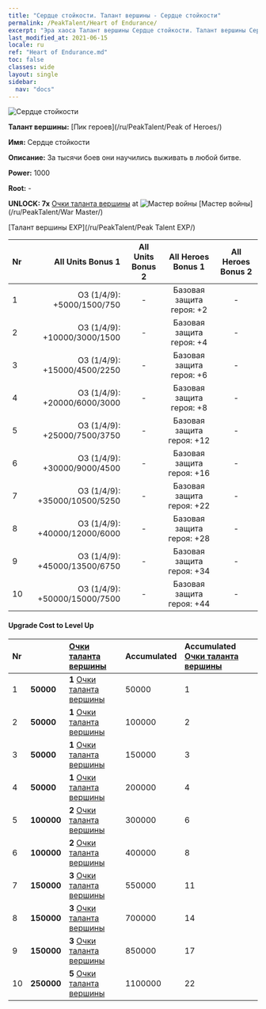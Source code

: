 ```yaml
---
title: "Сердце стойкости. Талант вершины - Сердце стойкости"
permalink: /PeakTalent/Heart of Endurance/
excerpt: "Эра хаоса Талант вершины Сердце стойкости. Талант вершины Сердце стойкости. Сердце стойкости"
last_modified_at: 2021-06-15
locale: ru
ref: "Heart of Endurance.md"
toc: false
classes: wide
layout: single
sidebar:
  nav: "docs"
---
```


  ![Сердце стойкости](/images/pt/talent_1002.png)

  **Талант вершины:** [Пик героев](/ru/PeakTalent/Peak of Heroes/)

  **Имя:** Сердце стойкости

  **Описание:** За тысячи боев они научились выживать в любой битве.

  **Power:** 1000

  **Root:** -

  **UNLOCK: 7x** [Очки таланта вершины](/ItemsRU/con_934/) at ![Мастер войны](/images/pt/talent_1001.png) [Мастер войны](/ru/PeakTalent/War Master/)

  [Талант вершины EXP](/ru/PeakTalent/Peak Talent EXP/)

  | Nr | All Units Bonus 1 | All Units Bonus 2 | All Heroes Bonus 1 | All Heroes Bonus 2 |
  |:---|--------------:|:-------------:|:-------------:|:-------------:|
  | 1 | ОЗ (1/4/9): +5000/1500/750 | - | Базовая защита героя: +2 | - |
  | 2 | ОЗ (1/4/9): +10000/3000/1500 | - | Базовая защита героя: +4 | - |
  | 3 | ОЗ (1/4/9): +15000/4500/2250 | - | Базовая защита героя: +6 | - |
  | 4 | ОЗ (1/4/9): +20000/6000/3000 | - | Базовая защита героя: +8 | - |
  | 5 | ОЗ (1/4/9): +25000/7500/3750 | - | Базовая защита героя: +12 | - |
  | 6 | ОЗ (1/4/9): +30000/9000/4500 | - | Базовая защита героя: +16 | - |
  | 7 | ОЗ (1/4/9): +35000/10500/5250 | - | Базовая защита героя: +22 | - |
  | 8 | ОЗ (1/4/9): +40000/12000/6000 | - | Базовая защита героя: +28 | - |
  | 9 | ОЗ (1/4/9): +45000/13500/6750 | - | Базовая защита героя: +34 | - |
  | 10 | ОЗ (1/4/9): +50000/15000/7500 | - | Базовая защита героя: +44 | - |


#### Upgrade Cost to Level Up

  | Nr | <i class="fas fa-coins"/> | [Очки таланта вершины](/ItemsRU/con_934/) | Accumulated <i class="fas fa-coins"/> | Accumulated [Очки таланта вершины](/ItemsRU/con_934/) |
  |:---|:--------------|:-------------|:-------------|:-------------|
  | 1 | **50000** | **1** [Очки таланта вершины](/ItemsRU/con_934/) | 50000 | 1 |
  | 2 | **50000** | **1** [Очки таланта вершины](/ItemsRU/con_934/) | 100000 | 2 |
  | 3 | **50000** | **1** [Очки таланта вершины](/ItemsRU/con_934/) | 150000 | 3 |
  | 4 | **50000** | **1** [Очки таланта вершины](/ItemsRU/con_934/) | 200000 | 4 |
  | 5 | **100000** | **2** [Очки таланта вершины](/ItemsRU/con_934/) | 300000 | 6 |
  | 6 | **100000** | **2** [Очки таланта вершины](/ItemsRU/con_934/) | 400000 | 8 |
  | 7 | **150000** | **3** [Очки таланта вершины](/ItemsRU/con_934/) | 550000 | 11 |
  | 8 | **150000** | **3** [Очки таланта вершины](/ItemsRU/con_934/) | 700000 | 14 |
  | 9 | **150000** | **3** [Очки таланта вершины](/ItemsRU/con_934/) | 850000 | 17 |
  | 10 | **250000** | **5** [Очки таланта вершины](/ItemsRU/con_934/) | 1100000 | 22 |
